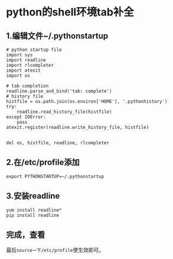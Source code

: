 # python的shell环境tab补全
## 1.编辑文件~/.pythonstartup
```
# python startup file
import sys
import readline
import rlcompleter
import atexit
import os

# tab completion
readline.parse_and_bind('tab: complete')
# history file
histfile = os.path.join(os.environ['HOME'], '.pythonhistory')
try:
    readline.read_history_file(histfile)
except IOError:
    pass
atexit.register(readline.write_history_file, histfile)


del os, histfile, readline, rlcompleter 
```

## 2.在/etc/profile添加
`export PYTHONSTARTUP=~/.pythonstartup`

## 3.安装readline
```
yum install readline*
pip install readline
```
## 完成，查看
最后`source一下/etc/profile`使生效即可。
